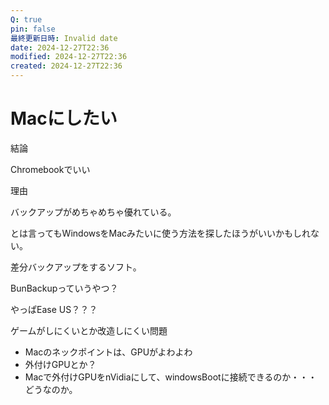 ```yaml
---
Q: true
pin: false
最終更新日時: Invalid date
date: 2024-12-27T22:36
modified: 2024-12-27T22:36
created: 2024-12-27T22:36
---
```

# Macにしたい

結論

Chromebookでいい

理由

バックアップがめちゃめちゃ優れている。

とは言ってもWindowsをMacみたいに使う方法を探したほうがいいかもしれない。

差分バックアップをするソフト。

BunBackupっていうやつ？

やっぱEase US？？？

ゲームがしにくいとか改造しにくい問題

- Macのネックポイントは、GPUがよわよわ  
- 外付けGPUとか？  
- Macで外付けGPUをnVidiaにして、windowsBootに接続できるのか・・・どうなのか。
